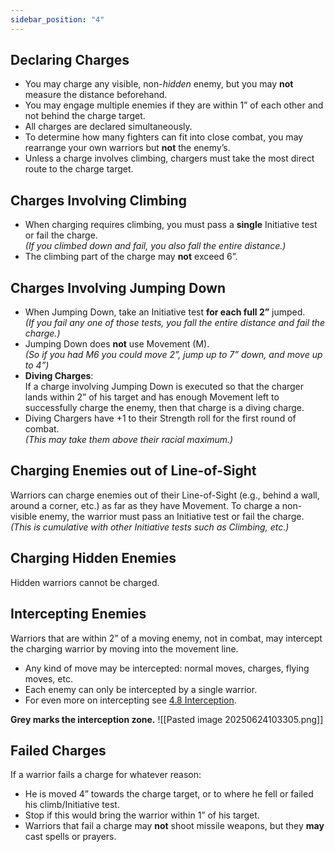 ```yaml
---
sidebar_position: "4"
---
```

## Declaring Charges
- You may charge any visible, non-_hidden_ enemy, but you may **not** measure the distance beforehand.
- You may engage multiple enemies if they are within 1” of each other and not behind the charge target.
- All charges are declared simultaneously.
- To determine how many fighters can fit into close combat, you may rearrange your own warriors but **not** the enemy’s.
- Unless a charge involves climbing, chargers must take the most direct route to the charge target.
## Charges Involving Climbing
- When charging requires climbing, you must pass a **single** Initiative test or fail the charge.  
  _(If you climbed down and fail, you also fall the entire distance.)_
- The climbing part of the charge may **not** exceed 6”.
## Charges Involving Jumping Down
- When Jumping Down, take an Initiative test **for each full 2”** jumped.  
  _(If you fail any one of those tests, you fall the entire distance and fail the charge.)_
- Jumping Down does **not** use Movement (M).  
  _(So if you had M6 you could move 2”, jump up to 7” down, and move up to 4”)_
- **Diving Charges**:  
  If a charge involving Jumping Down is executed so that the charger lands within 2” of his target and has enough Movement left to successfully charge the enemy, then that charge is a diving charge.
- Diving Chargers have +1 to their Strength roll for the first round of combat.  
  _(This may take them above their racial maximum.)_
## Charging Enemies out of Line-of-Sight
Warriors can charge enemies out of their Line-of-Sight (e.g., behind a wall, around a corner, etc.) as far as they have Movement. To charge a non-visible enemy, the warrior must pass an Initiative test or fail the charge.  
_(This is cumulative with other Initiative tests such as Climbing, etc.)_
## Charging Hidden Enemies
Hidden warriors cannot be charged.
## Intercepting Enemies
Warriors that are within 2” of a moving enemy, not in combat, may intercept the charging warrior by moving into the movement line.
- Any kind of move may be intercepted: normal moves, charges, flying moves, etc.
- Each enemy can only be intercepted by a single warrior.
- For even more on intercepting see [4.8 Interception](4.8%20Interception).

**Grey marks the interception zone.**
![[Pasted image 20250624103305.png]]
## Failed Charges
If a warrior fails a charge for whatever reason:
- He is moved 4” towards the charge target, or to where he fell or failed his climb/Initiative test.
- Stop if this would bring the warrior within 1” of his target.
- Warriors that fail a charge may **not** shoot missile weapons, but they **may** cast spells or prayers.
